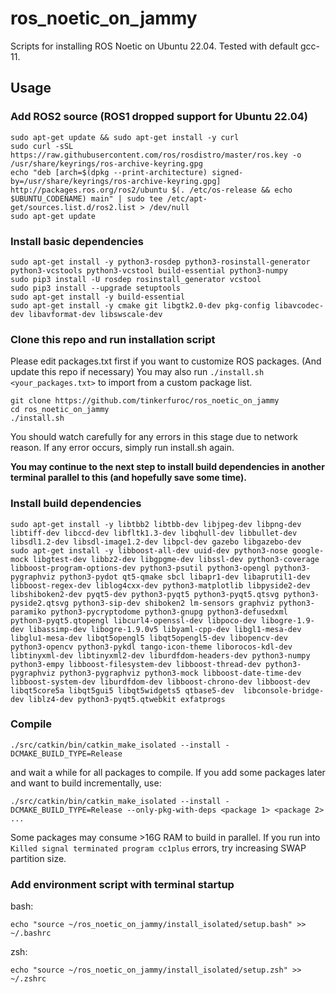 # ros_noetic_on_jammy
Scripts for installing ROS Noetic on Ubuntu 22.04. Tested with default gcc-11.

## Usage
### Add ROS2 source (ROS1 dropped support for Ubuntu 22.04)
```
sudo apt-get update && sudo apt-get install -y curl
sudo curl -sSL https://raw.githubusercontent.com/ros/rosdistro/master/ros.key -o /usr/share/keyrings/ros-archive-keyring.gpg
echo "deb [arch=$(dpkg --print-architecture) signed-by=/usr/share/keyrings/ros-archive-keyring.gpg] http://packages.ros.org/ros2/ubuntu $(. /etc/os-release && echo $UBUNTU_CODENAME) main" | sudo tee /etc/apt-get/sources.list.d/ros2.list > /dev/null
sudo apt-get update
```
### Install basic dependencies
```
sudo apt-get install -y python3-rosdep python3-rosinstall-generator python3-vcstools python3-vcstool build-essential python3-numpy
sudo pip3 install -U rosdep rosinstall_generator vcstool
sudo pip3 install --upgrade setuptools
sudo apt-get install -y build-essential
sudo apt-get install -y cmake git libgtk2.0-dev pkg-config libavcodec-dev libavformat-dev libswscale-dev
```
### Clone this repo and run installation script
Please edit packages.txt first if you want to customize ROS packages. (And update this repo if necessary) You may also run `./install.sh <your_packages.txt>` to import from a custom package list.
```
git clone https://github.com/tinkerfuroc/ros_noetic_on_jammy
cd ros_noetic_on_jammy
./install.sh
```
You should watch carefully for any errors in this stage due to network reason. If any error occurs, simply run install.sh again.

**You may continue to the next step to install build dependencies in another terminal parallel to this (and hopefully save some time).**
### Install build dependencies
```
sudo apt-get install -y libtbb2 libtbb-dev libjpeg-dev libpng-dev libtiff-dev libccd-dev libfltk1.3-dev libqhull-dev libbullet-dev libsdl1.2-dev libsdl-image1.2-dev libpcl-dev gazebo libgazebo-dev
sudo apt-get install -y libboost-all-dev uuid-dev python3-nose google-mock libgtest-dev libbz2-dev libgpgme-dev libssl-dev python3-coverage libboost-program-options-dev python3-psutil python3-opengl python3-pygraphviz python3-pydot qt5-qmake sbcl libapr1-dev libaprutil1-dev libboost-regex-dev liblog4cxx-dev python3-matplotlib libpyside2-dev libshiboken2-dev pyqt5-dev python3-pyqt5 python3-pyqt5.qtsvg python3-pyside2.qtsvg python3-sip-dev shiboken2 lm-sensors graphviz python3-paramiko python3-pycryptodome python3-gnupg python3-defusedxml python3-pyqt5.qtopengl libcurl4-openssl-dev libpoco-dev libogre-1.9-dev libassimp-dev libogre-1.9.0v5 libyaml-cpp-dev libgl1-mesa-dev libglu1-mesa-dev libqt5opengl5 libqt5opengl5-dev libopencv-dev python3-opencv python3-pykdl tango-icon-theme liborocos-kdl-dev libtinyxml-dev libtinyxml2-dev liburdfdom-headers-dev python3-numpy python3-empy libboost-filesystem-dev libboost-thread-dev python3-pygraphviz python3-pygraphviz python3-mock libboost-date-time-dev libboost-system-dev liburdfdom-dev libboost-chrono-dev libboost-dev libqt5core5a libqt5gui5 libqt5widgets5 qtbase5-dev  libconsole-bridge-dev liblz4-dev python3-pyqt5.qtwebkit exfatprogs
```
### Compile
```
./src/catkin/bin/catkin_make_isolated --install -DCMAKE_BUILD_TYPE=Release
```
and wait a while for all packages to compile. If you add some packages later and want to build incrementally, use:
```
./src/catkin/bin/catkin_make_isolated --install -DCMAKE_BUILD_TYPE=Release --only-pkg-with-deps <package 1> <package 2> ...
```
Some packages may consume >16G RAM to build in parallel. If you run into `Killed signal terminated program cc1plus` errors, try increasing SWAP partition size.
### Add environment script with terminal startup
bash:
```
echo "source ~/ros_noetic_on_jammy/install_isolated/setup.bash" >> ~/.bashrc
```
zsh:
```
echo "source ~/ros_noetic_on_jammy/install_isolated/setup.zsh" >> ~/.zshrc
```
